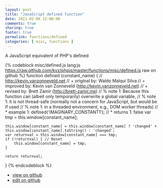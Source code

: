 ```yaml
---
layout: post
title: "JavaScript defined function"
date: 2011-02-06 12:00:00
comments: true
sharing: true
footer: true
permalink: functions/defined
categories: [ misc, functions ]
---
```

A JavaScript equivalent of PHP's defined
<!-- more -->
{% codeblock misc/defined.js lang:js https://raw.github.com/kvz/phpjs/master/functions/misc/defined.js raw on github %}
function defined (constant_name) {
    // http://kevin.vanzonneveld.net
    // +   original by: Waldo Malqui Silva
    // +   improved by: Kevin van Zonneveld (http://kevin.vanzonneveld.net)
    // +    revised by: Brett Zamir (http://brett-zamir.me)
    // %          note 1: Because this function can (albeit only temporarily) overwrite a global variable,
    // %          note 1: it is not thread-safe (normally not a concern for JavaScript, but would be if used
    // %          note 1: in a threaded environment, e.g., DOM worker threads)
    // *     example 1: defined('IMAGINARY_CONSTANT1');
    // *     returns 1: false
    var tmp = this.window[constant_name];

    this.window[constant_name] = this.window[constant_name] ? 'changed' + this.window[constant_name].toString() : 'changed';
    var returnval = this.window[constant_name] === tmp;
    if (!returnval) { // Reset
        this.window[constant_name] = tmp;
    }

    return returnval;
}
{% endcodeblock %}
<ul>
 <li><a href="https://github.com/kvz/phpjs/blob/master/functions/misc/defined.js">view on github</a></li>
 <li><a href="https://github.com/kvz/phpjs/edit/master/functions/misc/defined.js">edit on github</a></li>
</ul>
